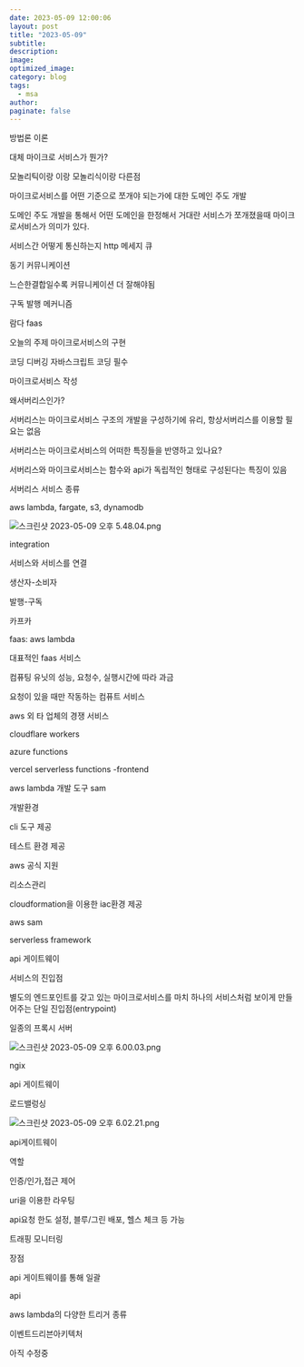 ```yaml
---
date: 2023-05-09 12:00:06
layout: post
title: "2023-05-09"
subtitle:
description:
image:
optimized_image: 
category: blog
tags: 
  - msa
author:
paginate: false
---
```

방법론 이론

대체 마이크로 서비스가 뭔가?

 모놀리틱이랑 이랑 모놀리식이랑 다른점

마이크로서비스를 어떤 기준으로 쪼개야 되는가에 대한 도메인 주도 개발

도메인 주도 개발을 통해서 어떤 도메인을 한정해서 거대란 서비스가 쪼개졌을때 마이크로서비스가 의미가 있다.

서비스간 어떻게 통신하는지 http 메세지 큐

동기 커뮤니케이션

느슨한결합일수록 커뮤니케이션 더 잘해야됨 

구독 발행 메커니즘 

람다 faas 

오늘의 주제 마이크로서비스의 구현

코딩 디버깅 자바스크립트 코딩 필수

마이크로서비스 작성

왜서버리스인가?

서버리스는 마이크로서비스 구조의 개발을 구성하기에 유리, 항상서버리스를 이용할 필요는 없음

서버리스는 마이크로서비스의 어떠한 특징들을 반영하고 있나요?

서버리스와 마이크로서비스는 함수와 api가 독립적인 형태로 구성된다는 특징이 있음

서버리스 서비스 종류

aws lambda, fargate, s3, dynamodb

![스크린샷 2023-05-09 오후 5.48.04.png](https://s3-us-west-2.amazonaws.com/secure.notion-static.com/ab70dabb-4028-4397-a3cd-21353c4c944e/%E1%84%89%E1%85%B3%E1%84%8F%E1%85%B3%E1%84%85%E1%85%B5%E1%86%AB%E1%84%89%E1%85%A3%E1%86%BA_2023-05-09_%E1%84%8B%E1%85%A9%E1%84%92%E1%85%AE_5.48.04.png)

integration 

서비스와 서비스를 연결

생산자-소비자

발행-구독

카프카

faas: aws lambda

대표적인 faas 서비스

컴퓨팅 유닛의 성능, 요청수, 실행시간에 따라 과금

요청이 있을 때만 작동하는 컴퓨트 서비스

aws 외 타 업체의 경쟁 서비스

cloudflare workers

azure functions

vercel serverless functions -frontend

aws lambda 개발 도구 sam

개발환경

cli 도구 제공

테스트 환경 제공

aws 공식 지원

리소스관리

cloudformation을 이용한 iac환경 제공

aws sam

serverless framework

api 게이트웨이

서비스의 진입점

별도의 엔드포인트를 갖고 있는 마이크로서비스를 마치 하나의 서비스처럼 보이게 만들어주는 단일 진입점(entrypoint)

일종의 프록시 서버

![스크린샷 2023-05-09 오후 6.00.03.png](https://s3-us-west-2.amazonaws.com/secure.notion-static.com/d7f9c2fd-f297-45f8-80a1-0e5e3f6138f5/%E1%84%89%E1%85%B3%E1%84%8F%E1%85%B3%E1%84%85%E1%85%B5%E1%86%AB%E1%84%89%E1%85%A3%E1%86%BA_2023-05-09_%E1%84%8B%E1%85%A9%E1%84%92%E1%85%AE_6.00.03.png)

ngix 

api 게이트웨이

로드밸렁싱

![스크린샷 2023-05-09 오후 6.02.21.png](https://s3-us-west-2.amazonaws.com/secure.notion-static.com/069d506b-fdc4-425f-985c-38b6100dd7b0/%E1%84%89%E1%85%B3%E1%84%8F%E1%85%B3%E1%84%85%E1%85%B5%E1%86%AB%E1%84%89%E1%85%A3%E1%86%BA_2023-05-09_%E1%84%8B%E1%85%A9%E1%84%92%E1%85%AE_6.02.21.png)

api게이트웨이

역할

인증/인가,접근 제어

uri을 이용한 라우팅

api요청 한도 설정, 블루/그린 배포, 헬스 체크 등 가능

트래핑 모니터링

장점

api 게이트웨이를 통해 일괄 

api

aws lambda의 다양한 트리거 종류

이벤트드리븐아키텍처



아직 수정중
